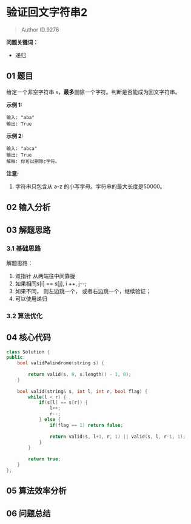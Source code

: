 # 验证回文字符串2
> Author ID.9276 

**问题关键词：**

- 递归

## 01 题目

给定一个非空字符串 `s`，**最多**删除一个字符。判断是否能成为回文字符串。

**示例 1:**

```
输入: "aba"
输出: True
```

**示例 2:**

```
输入: "abca"
输出: True
解释: 你可以删除c字符。
```

**注意:**

1. 字符串只包含从 a-z 的小写字母。字符串的最大长度是50000。

## 02 输入分析



## 03 解题思路

### 3.1 基础思路

解题思路：

1. 双指针 从两端往中间靠拢
2. 如果相同s[i] == s[j], i ++, j--;
3. 如果不同， 则左边跳一个， 或者右边跳一个，继续验证；
4. 可以使用递归

### 3.2 算法优化



## 04 核心代码

```c++
class Solution {
public:
    bool validPalindrome(string s) {
        
        return valid(s, 0, s.length() - 1, 0);
    }
    
    bool valid(string& s, int l, int r, bool flag) {
        while(l < r) {
            if(s[l] == s[r]) {
                l++;
                r--;
            } else {
                if(flag == 1) return false;
                
                return valid(s, l+1, r, 1) || valid(s, l, r-1, 1);
            }
        }
        
        return true;
    }
};
```



## 05 算法效率分析



## 06 问题总结

